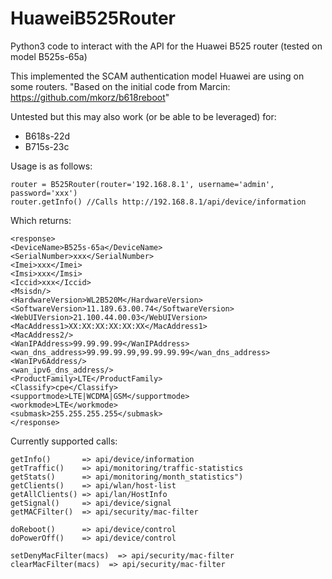 # HuaweiB525Router
Python3 code to interact with the API for the Huawei B525 router (tested on model B525s-65a)

This implemented the SCAM authentication model Huawei are using on some routers.
"Based on the initial code from Marcin: https://github.com/mkorz/b618reboot"

Untested but this may also work (or be able to be leveraged) for:
- B618s-22d
- B715s-23c

Usage is as follows:
```
router = B525Router(router='192.168.8.1', username='admin', password='xxx')
router.getInfo() //Calls http://192.168.8.1/api/device/information
```

Which returns:
```
<response>
<DeviceName>B525s-65a</DeviceName>
<SerialNumber>xxx</SerialNumber>
<Imei>xxx</Imei>
<Imsi>xxx</Imsi>
<Iccid>xxx</Iccid>
<Msisdn/>
<HardwareVersion>WL2B520M</HardwareVersion>
<SoftwareVersion>11.189.63.00.74</SoftwareVersion>
<WebUIVersion>21.100.44.00.03</WebUIVersion>
<MacAddress1>XX:XX:XX:XX:XX:XX</MacAddress1>
<MacAddress2/>
<WanIPAddress>99.99.99.99</WanIPAddress>
<wan_dns_address>99.99.99.99,99.99.99.99</wan_dns_address>
<WanIPv6Address/>
<wan_ipv6_dns_address/>
<ProductFamily>LTE</ProductFamily>
<Classify>cpe</Classify>
<supportmode>LTE|WCDMA|GSM</supportmode>
<workmode>LTE</workmode>
<submask>255.255.255.255</submask>
</response>
```

Currently supported calls:
```
getInfo()       => api/device/information
getTraffic()    => api/monitoring/traffic-statistics
getStats()      => api/monitoring/month_statistics")
getClients()    => api/wlan/host-list
getAllClients() => api/lan/HostInfo
getSignal()     => api/device/signal
getMACFilter()  => api/security/mac-filter

doReboot()      => api/device/control
doPowerOff()    => api/device/control

setDenyMacFilter(macs)  => api/security/mac-filter
clearMacFilter(macs)  => api/security/mac-filter
```


    
